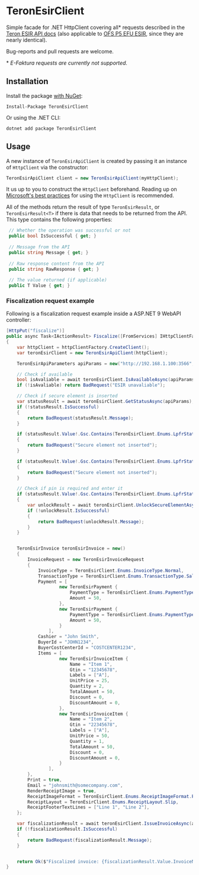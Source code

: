 # TeronEsirClient
Simple facade for .NET HttpClient covering all\* requests described in the [Teron ESIR API docs](https://api.teron.rs/) (also applicable to [OFS P5 EFU ESIR](https://api.ofs.ba/), since they are nearly identical).

Bug-reports and pull requests are welcome.

\* *E-Faktura requests are currently not supported.*

## Installation
Install the package [with NuGet]("https://www.nuget.org/packages/TeronEsirClient/"):
```
Install-Package TeronEsirClient
```

Or using the .NET CLI:
```
dotnet add package TeronEsirClient
```

## Usage
A new instance of `TeronEsirApiClient` is created by passing it an instance of `HttpClient` via the constructor: 
```csharp
TeronEsirApiClient client = new TeronEsirApiClient(myHttpClient);
```

It us up to you to construct the `HttpClient` beforehand. Reading up on [Microsoft's best practices](https://learn.microsoft.com/en-us/dotnet/fundamentals/networking/http/httpclient-guidelines) for using the `HttpClient` is recommended.

All of the methods return the result of type `TeronEsirResult`, or `TeronEsirResult<T>` if there is data that needs to be returned from the API. This type contains the following properties:
```csharp
 // Whether the operation was successful or not
 public bool IsSuccessful { get; } 
 
 // Message from the API
 public string Message { get; }
 
 // Raw response content from the API
 public string RawResponse { get; }
 
 // The value returned (if applicable)
 public T Value { get; }
```

### Fiscalization request example
Following is a fiscalization request example inside a ASP.NET 9 WebAPI controller:
```csharp
[HttpPut("fiscalize")]
public async Task<IActionResult> Fiscalize([FromServices] IHttpClientFactory httpClientFactory)
{
    var httpClient = httpClientFactory.CreateClient();
    var teronEsirClient = new TeronEsirApiClient(httpClient);

    TeronEsirApiParameters apiParams = new("http://192.168.1.100:3566", "Bearer myBearerToken32432523523");

    // Check if available
    bool isAvaliable = await teronEsirClient.IsAvailableAsync(apiParams);
    if (!isAvaliable) return BadRequest("ESIR unavaliable");

    // Check if secure element is inserted
    var statusResult = await teronEsirClient.GetStatusAsync(apiParams);
    if (!statusResult.IsSuccessful)
    {
        return BadRequest(statusResult.Message);
    }

    if (statusResult.Value!.Gsc.Contains(TeronEsirClient.Enums.LpfrStatus.SmartCardNotPresent))
    {
        return BadRequest("Secure element not inserted");
    }

    if (statusResult.Value!.Gsc.Contains(TeronEsirClient.Enums.LpfrStatus.SmartCardNotPresent))
    {
        return BadRequest("Secure element not inserted");
    }

    // Check if pin is required and enter it
    if (statusResult.Value!.Gsc.Contains(TeronEsirClient.Enums.LpfrStatus.PinCodeRequired))
    {
        var unlockResult = await teronEsirClient.UnlockSecureElementAsync(apiParams, "1234");
        if (!unlockResult.IsSuccessful)
        {
            return BadRequest(unlockResult.Message);
        }
    }


    TeronEsirInvoice teronEsirInvoice = new()
    {
        InvoiceRequest = new TeronEsirInvoiceRequest
        {
            InvoiceType = TeronEsirClient.Enums.InvoiceType.Normal,
            TransactionType = TeronEsirClient.Enums.TransactionType.Sale,
            Payment = [
                    new TeronEsirPayment {
                        PaymentType = TeronEsirClient.Enums.PaymentType.Cash,
                        Amount = 50,
                    },
                    new TeronEsirPayment {
                        PaymentType = TeronEsirClient.Enums.PaymentType.Card,
                        Amount = 50,
                    }
                ],
            Cashier = "John Smith",
            BuyerId = "JOHN1234",
            BuyerCostCenterId = "COSTCENTER1234",
            Items = [
                    new TeronEsirInvoiceItem {
                        Name = "Item 1",
                        Gtin = "12345678",
                        Labels = ["A"],
                        UnitPrice = 25,
                        Quantity = 2,
                        TotalAmount = 50,
                        Discount = 0,
                        DiscountAmount = 0,
                    },
                    new TeronEsirInvoiceItem {
                        Name = "Item 2",
                        Gtin = "22345678",
                        Labels = ["A"],
                        UnitPrice = 50,
                        Quantity = 1,
                        TotalAmount = 50,
                        Discount = 0,
                        DiscountAmount = 0,
                    }
                ],
        },
        Print = true,
        Email = "johnsmith@somecompany.com",
        RenderReceiptImage = true,
        ReceiptImageFormat = TeronEsirClient.Enums.ReceiptImageFormat.Png,
        ReceiptLayout = TeronEsirClient.Enums.ReceiptLayout.Slip,
        ReceiptFooterTextLines = ["Line 1", "Line 2"],
    };

    var fiscalizationResult = await teronEsirClient.IssueInvoiceAsync(apiParams, teronEsirInvoice);
    if (!fiscalizationResult.IsSuccessful)
    {
        return BadRequest(fiscalizationResult.Message);
    }


    return Ok($"Fiscalized invoice: {fiscalizationResult.Value.InvoiceNumber} and sent to email.");
}
```
